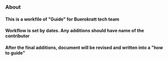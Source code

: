 ### About  
#### This is a workfile of "Guide" for Buerokratt tech team
#### Workflow is set by dates. Any additions should have name of the contributor
#### After the final additions, document will be revised and written into a "how to guide"
